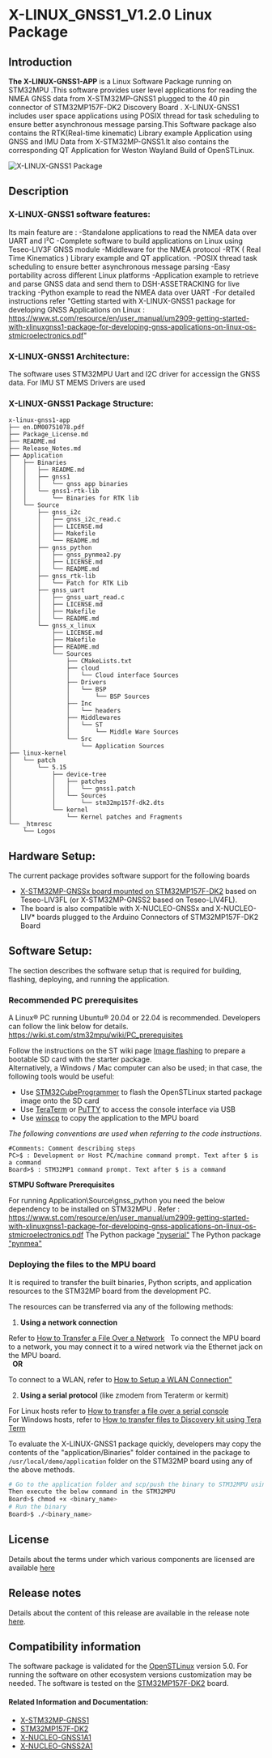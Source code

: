 
# X-LINUX_GNSS1_V1.2.0 Linux Package

## Introduction
**The X-LINUX-GNSS1-APP** is a Linux Software Package running on STM32MPU .This software provides user level applications for reading the NMEA GNSS data from X-STM32MP-GNSS1 plugged to the 40 pin connector of STM32MP157F-DK2 Discovery Board .
X-LINUX-GNSS1 includes user space applications using POSIX thread for task scheduling to ensure better asynchronous message parsing.This Software package also contains the RTK(Real-time kinematic) Library example Application using GNSS and IMU Data 
from X-STM32MP-GNSS1.It also contains the corresponding QT Application for Weston Wayland Build of OpenSTLinux.


![X-LINUX-GNSS1 Package](/_htmresc/X-LINUX-GNSS1_components_2020.png "X-LINUX-GNSS1 Package")

## Description

### X-LINUX-GNSS1 software features:

Its main feature are :
-Standalone applications to read the NMEA data over UART and I²C
-Complete software to build applications on Linux using Teseo-LIV3F GNSS module
-Middleware for the NMEA protocol
-RTK ( Real Time Kinematics ) Library example and QT application.
-POSIX thread task scheduling to ensure better asynchronous message parsing
-Easy portability across different Linux platforms
-Application example to retrieve and parse GNSS data and send them to DSH-ASSETRACKING for live tracking
-Python example to read the NMEA data over UART
-For detailed instructions refer "Getting started with X-LINUX-GNSS1 package for developing GNSS Applications on Linux : https://www.st.com/resource/en/user_manual/um2909-getting-started-with-xlinuxgnss1-package-for-developing-gnss-applications-on-linux-os-stmicroelectronics.pdf"  


### X-LINUX-GNSS1 Architecture:

The software uses STM32MPU Uart and I2C driver for accessign the GNSS data. For IMU ST MEMS Drivers are used

### X-LINUX-GNSS1 Package Structure:

```
x-linux-gnss1-app
├── en.DM00751078.pdf
├── Package_License.md
├── README.md
├── Release_Notes.md
├── Application
│   ├── Binaries
│   │   ├── README.md
│   │   ├── gnss1
│   │   │   └── gnss app binaries
│   │   └── gnss1-rtk-lib
│   │       └── Binaries for RTK lib
│   └── Source
│       ├── gnss_i2c
│       │   ├── gnss_i2c_read.c
│       │   ├── LICENSE.md
│       │   ├── Makefile
│       │   └── README.md
│       ├── gnss_python
│       │   ├── gnss_pynmea2.py
│       │   ├── LICENSE.md
│       │   └── README.md
│       ├── gnss_rtk-lib
│       │   └── Patch for RTK Lib
│       ├── gnss_uart
│       │   ├── gnss_uart_read.c
│       │   ├── LICENSE.md
│       │   ├── Makefile
│       │   └── README.md
│       └── gnss_x_linux
│           ├── LICENSE.md
│           ├── Makefile
│           ├── README.md
│           └── Sources
│               ├── CMakeLists.txt
│               ├── cloud
│               │   └── Cloud interface Sources
│               ├── Drivers
│               │   └── BSP
│               │       └── BSP Sources
│               ├── Inc
│               │   └── headers
│               ├── Middlewares
│               │   └── ST
│               │       └── Middle Ware Sources
│               └── Src
│                   └── Application Sources
├── linux-kernel
│   └── patch
│       └── 5.15
│           ├── device-tree
│           │   ├── patches
│           │   │   └── gnss1.patch
│           │   └── Sources
│           │       └── stm32mp157f-dk2.dts
│           └── kernel
│               └── Kernel patches and Fragments
└── _htmresc
    └── Logos
```

## Hardware Setup:

The current package provides software support for the following boards
 - [X-STM32MP-GNSSx board mounted on STM32MP157F-DK2](https://www.st.com/en/evaluation-tools/x-stm32mp-gnss1.html) based on Teseo-LIV3FL (or X-STM32MP-GNSS2 based on Teseo-LIV4FL). 
 - The board is also compatible with X-NUCLEO-GNSSx and X-NUCLEO-LIV* boards plugged to the Arduino Connectors of STM32MP157F-DK2 Board

## Software Setup:

The section describes the software setup that is required for building, flashing, deploying, and running the application.

### Recommended PC prerequisites

A Linux® PC running Ubuntu® 20.04 or 22.04 is recommended. Developers can follow the link below for details.
https://wiki.st.com/stm32mpu/wiki/PC_prerequisites

Follow the instructions on the ST wiki page [Image flashing](https://wiki.st.com/stm32mpu/wiki/STM32MP15_Discovery_kits_-_Starter_Package#Image_flashing) to prepare a bootable SD card with the starter package.  
Alternatively, a Windows / Mac computer can also be used; in that case, the following tools would be useful:
- Use [STM32CubeProgrammer](https://www.st.com/en/development-tools/stm32cubeprog.html) to flash the OpenSTLinux started package image onto the SD card
- Use [TeraTerm](https://github.com/TeraTermProject/osdn-download/releases/) or [PuTTY](https://putty.org/) to access the console interface via USB
- Use [winscp](https://winscp.net/eng/index.php) to copy the application to the MPU board

*The following conventions are used when referring to the code instructions.*
```
#Comments: Comment describing steps
PC>$ : Development or Host PC/machine command prompt. Text after $ is a command
Board>$ : STM32MP1 command prompt. Text after $ is a command
```
**STMPU Software Prerequisites**

For running Application\Source\gnss_python you need the below dependency to be installed on STM32MPU . Refer : https://www.st.com/resource/en/user_manual/um2909-getting-started-with-xlinuxgnss1-package-for-developing-gnss-applications-on-linux-os-stmicroelectronics.pdf 
The Python package ["pyserial"](https://pypi.org/project/pyserial/) 
The Python package ["pynmea"](https://pypi.org/project/pynmea2/1.8.0/)


### Deploying the files to the MPU board

It is required to transfer the built binaries, Python scripts, and application resources to the STM32MP board from the development PC.

The resources can be transferred via any of the following methods:

1. **Using a network connection**

Refer to [How to Transfer a File Over a Network](https://wiki.st.com/stm32mpu/wiki/How_to_transfer_a_file_over_network)
 
To connect the MPU board to a network, you may connect it to a wired network via the Ethernet jack on the MPU board.  
 
**OR**  

To connect to a WLAN, refer to [How to Setup a WLAN Connection"](https://wiki.st.com/stm32mpu/wiki/How_to_setup_a_WLAN_connection)

2. **Using a serial protocol** (like zmodem from Teraterm or kermit)

For Linux hosts refer to [How to transfer a file over a serial console](https://wiki.st.com/stm32mpu/wiki/How_to_transfer_a_file_over_serial_console)  
For Windows hosts, refer to
[How to transfer files to Discovery kit using Tera Term](https://wiki.st.com/stm32mpu/wiki/How_to_transfer_files_to_Discovery_kit_using_Tera_Term_on_Windows_PC)

To evaluate the X-LINUX-GNSS1 package quickly, developers may copy the contents of the "application/Binaries" folder contained in the package to `/usr/local/demo/application` folder on the STM32MP board using any of the above methods.

```bash
# Go to the application folder and scp/push the binary to STM32MPU using zmodem or scp command
Then execute the below command in the STM32MPU
Board>$ chmod +x <binary_name>
# Run the binary
Board>$ ./<binary_name>
```

## License

Details about the terms under which various components are licensed are available [here](LICENSE.md)

## Release notes

Details about the content of this release are available in the release note [here](Release_Notes.md).

## Compatibility information

The software package is validated for the [OpenSTLinux](https://www.st.com/en/embedded-software/stm32-mpu-openstlinux-distribution.html) version 5.0. 
For running the software on other ecosystem versions customization may be needed.
The software is tested on the [STM32MP157F-DK2](https://www.st.com/en/evaluation-tools/stm32mp157f-dk2.html) board.


#### Related Information and Documentation:

- [X-STM32MP-GNSS1](https://www.st.com/en/evaluation-tools/x-stm32mp-gnss1.html)
- [STM32MP157F-DK2](https://www.st.com/en/evaluation-tools/stm32mp157f-dk2.html)
- [X-NUCLEO-GNSS1A1](https://www.st.com/en/ecosystems/x-nucleo-gnss1a1.html)
- [X-NUCLEO-GNSS2A1](https://www.st.com/en/ecosystems/x-nucleo-gnss2a1.html)
